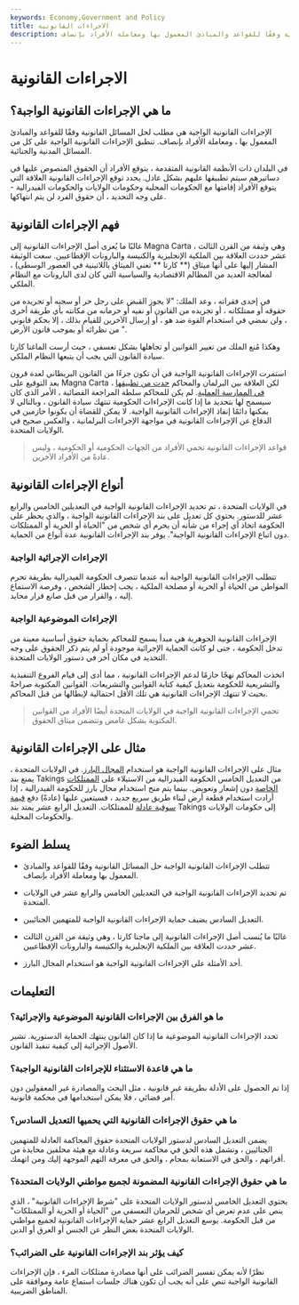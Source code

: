 ```yaml
---
keywords: Economy,Government and Policy
title: الاجراءات القانونية
description: الإجراءات القانونية الواجبة هي مطلب لحل المسائل القانونية وفقًا للقواعد والمبادئ المعمول بها ومعاملة الأفراد بإنصاف.
---
```


# الاجراءات القانونية
## ما هي الإجراءات القانونية الواجبة؟

الإجراءات القانونية الواجبة هي مطلب لحل المسائل القانونية وفقًا للقواعد والمبادئ المعمول بها ، ومعاملة الأفراد بإنصاف. تنطبق الإجراءات القانونية الواجبة على كل من المسائل المدنية والجنائية.

في البلدان ذات الأنظمة القانونية المتقدمة ، يتوقع الأفراد أن الحقوق المنصوص عليها في دساتيرهم سيتم تطبيقها عليهم بشكل عادل. يحدد توقع الإجراءات القانونية العلاقة التي يتوقع الأفراد إقامتها مع الحكومات المحلية وحكومات الولايات والحكومات الفيدرالية - على وجه التحديد ، أن حقوق الفرد لن يتم انتهاكها.

## فهم الإجراءات القانونية

غالبًا ما يُعزى أصل الإجراءات القانونية إلى Magna Carta ، وهي وثيقة من القرن الثالث عشر حددت العلاقة بين الملكية الإنجليزية والكنيسة والبارونات الإقطاعيين. سعت الوثيقة المشار إليها على أنها ميثاق (** كارتا ** تعني الميثاق باللاتينية في العصور الوسطى) ، لمعالجة العديد من المظالم الاقتصادية والسياسية التي كان لدى البارونات مع النظام الملكي.

في إحدى فقراته ، وعد الملك: "لا يجوز القبض على رجل حر أو سجنه أو تجريده من حقوقه أو ممتلكاته ، أو تجريده من القانون أو نفيه أو حرمانه من مكانته بأي طريقة أخرى ، ولن نمضي في استخدام القوة ضد هو ، أو إرسال الآخرين للقيام بذلك ، إلا بحكم قانوني من نظرائه أو بموجب قانون الأرض ".

وهكذا مُنع الملك من تغيير القوانين أو تجاهلها بشكل تعسفي ، حيث أرست الماغنا كارتا سيادة القانون التي يجب أن يتبعها النظام الملكي.

استمرت الإجراءات القانونية الواجبة في أن تكون جزءًا من القانون البريطاني لعدة قرون بعد التوقيع على Magna Carta ، لكن العلاقة بين البرلمان والمحاكم [حدت من تطبيقها في الممارسة العملية](/limited-government). لم يكن للمحاكم سلطة المراجعة القضائية ، الأمر الذي كان سيسمح لها بتحديد ما إذا كانت الإجراءات الحكومية تنتهك سيادة القانون ، وبالتالي لا يمكنها دائمًا إنفاذ الإجراءات القانونية الواجبة. لا يمكن للقضاة أن يكونوا حازمين في الدفاع عن الإجراءات القانونية في مواجهة الإجراءات البرلمانية ، والعكس صحيح في الولايات المتحدة.

> قواعد الإجراءات القانونية تحمي الأفراد من الجهات الحكومية أو الحكومية ، وليس عادةً من الأفراد الآخرين.

>

## أنواع الإجراءات القانونية

في الولايات المتحدة ، تم تحديد الإجراءات القانونية الواجبة في التعديلين الخامس والرابع عشر للدستور. يحتوي كل تعديل على بند الإجراءات القانونية الواجبة ، والذي يحظر على الحكومة اتخاذ أي إجراء من شأنه أن يحرم أي شخص من "الحياة أو الحرية أو الممتلكات دون اتباع الإجراءات القانونية الواجبة". يوفر بند الإجراءات القانونية عدة أنواع من الحماية.

### الإجراءات الإجرائية الواجبة

تتطلب الإجراءات القانونية الواجبة أنه عندما تتصرف الحكومة الفيدرالية بطريقة تحرم المواطن من الحياة أو الحرية أو مصلحة الملكية ، يجب إخطار الشخص ، وفرصة الاستماع إليه ، والقرار من قبل صانع قرار محايد.

### الإجراءات الموضوعية الواجبة

الإجراءات القانونية الجوهرية هي مبدأ يسمح للمحاكم بحماية حقوق أساسية معينة من تدخل الحكومة ، حتى لو كانت الحماية الإجرائية موجودة أو لم يتم ذكر الحقوق على وجه التحديد في مكان آخر في دستور الولايات المتحدة.

اتخذت المحاكم نهجًا حازمًا لدعم الإجراءات القانونية ، مما أدى إلى قيام الفروع التنفيذية والتشريعية للحكومة بتعديل كيفية كتابة القوانين والتشريعات. القوانين المكتوبة صراحةً بحيث لا تنتهك الإجراءات القانونية هي تلك الأقل احتمالية لإبطالها من قبل المحاكم.

> تحمي الإجراءات القانونية الواجبة في الولايات المتحدة أيضًا الأفراد من القوانين المكتوبة بشكل غامض وتتضمن ميثاق الحقوق.

>

## مثال على الإجراءات القانونية

مثال على الإجراءات القانونية الواجبة هو استخدام [المجال البارز](/eminent-domain). في الولايات المتحدة ، يمنع بند Takings من التعديل الخامس الحكومة الفيدرالية من الاستيلاء على [الممتلكات الخاصة](/property_rights) دون إشعار وتعويض. بينما يتم منح استخدام مجال بارز للحكومة الفيدرالية ، إذا أرادت استخدام قطعة أرض لبناء طريق سريع جديد ، فسيتعين عليها (عادةً) دفع [قيمة سوقية عادلة](/marketvalue) للممتلكات. التعديل الرابع عشر يمتد بند Takings إلى حكومات الولايات والحكومات المحلية.

## يسلط الضوء

- تتطلب الإجراءات القانونية الواجبة حل المسائل القانونية وفقًا للقواعد والمبادئ المعمول بها ومعاملة الأفراد بإنصاف.

- تم تحديد الإجراءات القانونية الواجبة في التعديلين الخامس والرابع عشر في الولايات المتحدة.

- التعديل السادس يضيف حماية الإجراءات القانونية الواجبة للمتهمين الجنائيين.

- غالبًا ما يُنسب أصل الإجراءات القانونية إلى ماجنا كارتا ، وهي وثيقة من القرن الثالث عشر حددت العلاقة بين الملكية الإنجليزية والكنيسة والبارونات الإقطاعيين.

- أحد الأمثلة على الإجراءات القانونية الواجبة هو استخدام المجال البارز.

## التعليمات

### ما هو الفرق بين الإجراءات القانونية الموضوعية والإجرائية؟

تحدد الإجراءات القانونية الموضوعية ما إذا كان القانون ينتهك الحماية الدستورية. تشير الأصول الإجرائية إلى كيفية تنفيذ القانون.

### ما هي قاعدة الاستثناء للإجراءات القانونية الواجبة؟

إذا تم الحصول على الأدلة بطريقة غير قانونية ، مثل البحث والمصادرة غير المعقولين دون أمر قضائي ، فلا يمكن استخدامها في محكمة قانونية.

### ما هي حقوق الإجراءات القانونية التي يحميها التعديل السادس؟

يضمن التعديل السادس لدستور الولايات المتحدة حقوق المحاكمة العادلة للمتهمين الجنائيين ، وتشمل هذه الحق في محاكمة سريعة وعادلة مع هيئة محلفين محايدة من أقرانهم ، والحق في الاستعانة بمحام ، والحق في معرفة التهم الموجهة إليك ومن اتهمك.

### ما هي حقوق الإجراءات القانونية المضمونة لجميع مواطني الولايات المتحدة؟

يحتوي التعديل الخامس لدستور الولايات المتحدة على "شرط الإجراءات القانونية" ، الذي ينص على عدم تعرض أي شخص للحرمان التعسفي من "الحياة أو الحرية أو الممتلكات" من قبل الحكومة. يوسع التعديل الرابع عشر حماية الإجراءات القانونية لجميع مواطني الولايات المتحدة بغض النظر عن الجنس أو العرق أو الدين.

### كيف يؤثر بند الإجراءات القانونية على الضرائب؟

نظرًا لأنه يمكن تفسير الضرائب على أنها مصادرة ممتلكات المرء ، فإن الإجراءات القانونية الواجبة تنص على أنه يجب أن تكون هناك جلسات استماع عامة وموافقة على المناطق الضريبية.

